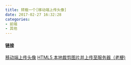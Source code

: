 ```yaml
---
title: 转载一个[移动端上传头像]
date: 2017-02-27 16:32:28
categories:
- 前端
- 其他
---
```


####  链接


[移动端上传头像](http://jeanys.me/2016/03/15/avatar-upload-in-mobile/)
[HTML5 本地裁剪图片并上传至服务器（老梗)](https://segmentfault.com/a/1190000000754560)




           
     
